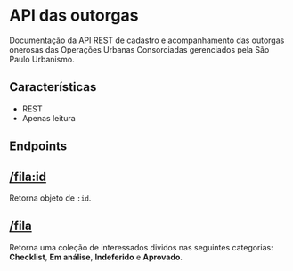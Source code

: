 # API das outorgas
Documentação da API REST de cadastro e acompanhamento das outorgas onerosas das Operações Urbanas Consorciadas gerenciados pela São Paulo Urbanismo.

## Características
 - REST
 - Apenas leitura

## Endpoints

## [/fila:id](https://servicos.spurbanismo.sp.gov.br/cepacs/api/fila/917)
Retorna objeto de `:id`.
<PwRest
    :path="'fila/917'"
    :url="'https://servicos.spurbanismo.sp.gov.br/cepacs/api/'"
    :requestType="'cURL'"
    :method="'GET'"
/>

## [/fila](https://servicos.spurbanismo.sp.gov.br/cepacs/api/fila)
Retorna uma coleção de interessados dividos nas seguintes categorias: __Checklist__, __Em análise__, __Indeferido__ e __Aprovado__.
<PwRest
    :path="'fila'"
    :url="'https://servicos.spurbanismo.sp.gov.br/cepacs/api/'"
    :requestType="'cURL'"
    :method="'GET'"
/>
